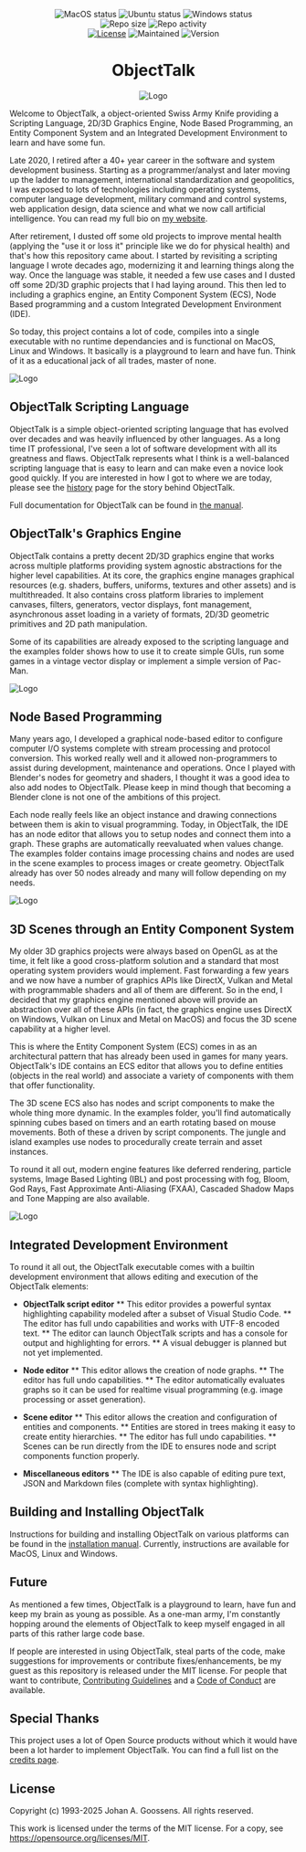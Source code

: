 <div align="center">

![MacOS status](https://img.shields.io/github/actions/workflow/status/goossens/ObjectTalk/macos.yml?branch=master&label=MacOS&style=for-the-badge)
![Ubuntu status](https://img.shields.io/github/actions/workflow/status/goossens/ObjectTalk/ubuntu.yml?branch=master&label=Ubuntu&style=for-the-badge)
![Windows status](https://img.shields.io/github/actions/workflow/status/goossens/ObjectTalk/windows.yml?branch=master&label=Windows&style=for-the-badge)
<br/>
![Repo size](https://img.shields.io/github/repo-size/goossens/ObjectTalk?style=for-the-badge)
![Repo activity](https://img.shields.io/github/commit-activity/m/goossens/ObjectTalk?label=Commits&style=for-the-badge)
<br/>
[![License](https://img.shields.io/badge/License-MIT-yellow.svg?style=for-the-badge)](https://opensource.org/licenses/MIT)
![Maintained](https://img.shields.io/maintenance/yes/2025?style=for-the-badge)
![Version](https://img.shields.io/badge/version-0.4-blue?style=for-the-badge)

# ObjectTalk

![Logo](docs/img/logo-small.png)

</div>

Welcome to ObjectTalk, a object-oriented Swiss Army Knife providing a
Scripting Language, 2D/3D Graphics Engine, Node Based Programming,
an Entity Component System and an Integrated Development Environment
to learn and have some fun.

Late 2020, I retired after a 40+ year career in the software and
system development business. Starting as a programmer/analyst and later
moving up the ladder to management, international standardization
and geopolitics, I was exposed to lots of technologies including operating
systems, computer language development, military command and control
systems, web application design, data science and what we now call
artificial intelligence. You can read my full bio on
[my website](https://goossens.github.io).

After retirement, I dusted off some old projects to improve mental
health (applying the "use it or loss it" principle like we do for physical
health) and that's how this repository came about. I started by revisiting
a scripting language I wrote decades ago, modernizing it and learning
things along the way. Once the language was stable, it needed a few
use cases and I dusted off some 2D/3D graphic projects that I had laying
around. This then led to including a graphics engine, an Entity Component
System (ECS), Node Based programming and a custom Integrated Development
Environment (IDE).

So today, this project contains a lot of code, compiles into a single
executable with no runtime dependancies and is functional on MacOS, Linux
and Windows. It basically is a playground to learn and have fun.
Think of it as a educational jack of all trades, master of none.

![Logo](docs/img/screenshots.png)

## ObjectTalk Scripting Language

ObjectTalk is a simple object-oriented scripting language that has
evolved over decades and was heavily influenced by other languages.
As a long time IT professional, I've seen a lot of software development
with all its greatness and flaws. ObjectTalk represents what I think
is a well-balanced scripting language that is easy to learn and can make
even a novice look good quickly. If you are interested in how I got
to where we are today, please see the
[history](https://goossens.github.io/ObjectTalk/tour.html#history)
page for the story behind ObjectTalk.

Full documentation for ObjectTalk can be found in
[the manual](https://goossens.github.io/ObjectTalk/).

## ObjectTalk's Graphics Engine

ObjectTalk contains a pretty decent 2D/3D graphics engine that works
across multiple platforms providing system agnostic abstractions
for the higher level capabilities. At its core, the graphics engine
manages graphical resources (e.g. shaders, buffers, uniforms, textures
and other assets) and is multithreaded. It also contains cross platform
libraries to implement canvases, filters, generators, vector displays,
font management, asynchronous asset loading in a variety of formats,
2D/3D geometric primitives and 2D path manipulation.

Some of its capabilities are already exposed to the scripting language
and the examples folder shows how to use it to create simple GUIs,
run some games in a vintage vector display or implement a simple
version of Pac-Man.

![Logo](docs/img/graphics.png)

## Node Based Programming

Many years ago, I developed a graphical node-based editor to configure
computer I/O systems complete with stream processing and protocol
conversion. This worked really well and it allowed non-programmers
to assist during development, maintenance and operations. Once I played
with Blender's nodes for geometry and shaders, I thought it was a good
idea to also add nodes to ObjectTalk. Please keep in mind though that
becoming a Blender clone is not one of the ambitions of this project.

Each node really feels like an object instance and drawing connections
between them is akin to visual programming. Today, in ObjectTalk, the
IDE has an node editor that allows you to setup nodes and connect them
into a graph. These graphs are automatically reevaluated when values
change. The examples folder contains image processing chains and nodes
are used in the scene examples to process images or create geometry.
ObjectTalk already has over 50 nodes already and many will follow
depending on my needs.

![Logo](docs/img/nodes.png)

## 3D Scenes through an Entity Component System

My older 3D graphics projects were always based on OpenGL as at the
time, it felt like a good cross-platform solution and a standard that
most operating system providers would implement. Fast forwarding
a few years and we now have a number of graphics APIs like DirectX,
Vulkan and Metal with programmable shaders and all of them are different.
So in the end, I decided that my graphics engine mentioned above will
provide an abstraction over all of these APIs (in fact, the graphics
engine uses DirectX on Windows, Vulkan on Linux and Metal on MacOS)
and focus the 3D scene capability at a higher level.

This is where the Entity Component System (ECS) comes in as an architectural
pattern that has already been used in games for many years. ObjectTalk's
IDE contains an ECS editor that allows you to define entities (objects in
the real world) and associate a variety of components with them that offer
functionality.

The 3D scene ECS also has nodes and script components to make the whole
thing more dynamic. In the examples folder, you'll find automatically
spinning cubes based on timers and an earth rotating based on mouse movements.
Both of these a driven by script components. The jungle and island examples
use nodes to procedurally create terrain and asset instances.

To round it all out, modern engine features like deferred rendering,
particle systems, Image Based Lighting (IBL) and post processing with
fog, Bloom, God Rays, Fast Approximate Anti-Aliasing (FXAA),
Cascaded Shadow Maps and Tone Mapping are also available.

![Logo](docs/img/scenes.png)

## Integrated Development Environment

To round it all out, the ObjectTalk executable comes with a builtin development
environment that allows editing and execution of the ObjectTalk elements:

* **ObjectTalk script editor**
** This editor provides a powerful syntax highlighting capability modeled after a subset of Visual Studio Code.
** The editor has full undo capabilities and works with UTF-8 encoded text.
** The editor can launch ObjectTalk scripts and has a console for output and highlighting for errors.
** A visual debugger is planned but not yet implemented.

* **Node editor**
** This editor allows the creation of node graphs.
** The editor has full undo capabilities.
** The editor automatically evaluates graphs so it can be used for realtime visual programming (e.g. image processing or asset generation).

* **Scene editor**
** This editor allows the creation and configuration of entities and components.
** Entities are stored in trees making it easy to create entity hierarchies.
** The editor has full undo capabilities.
** Scenes can be run directly from the IDE to ensures node and script components function properly.

* **Miscellaneous editors**
** The IDE is also capable of editing pure text, JSON and Markdown files (complete with syntax highlighting).

## Building and Installing ObjectTalk

Instructions for building and installing ObjectTalk on various
platforms can be found in the
[installation manual](https://goossens.github.io/ObjectTalk/installation.html).
Currently, instructions are available for MacOS, Linux and Windows.

## Future

As mentioned a few times, ObjectTalk is a playground to learn, have fun and keep my
brain as young as possible. As a one-man army, I'm constantly hopping around the elements
of ObjectTalk to keep myself engaged in all parts of this rather large code base.

If people are interested in using ObjectTalk, steal parts of the code, make
suggestions for improvements or contribute fixes/enhancements, be my guest as
this repository is released under the MIT license. For people that want to contribute,
[Contributing Guidelines](CONTRIBUTING.md) and a [Code of Conduct](CODE_OF_CONDUCT.md)
are available.

## Special Thanks

This project uses a lot of Open Source products without which it would have
been a lot harder to implement ObjectTalk. You can find a full list on the
[credits page](CREDITS.md).

## License

Copyright (c) 1993-2025 Johan A. Goossens. All rights reserved.

This work is licensed under the terms of the MIT license.
For a copy, see <https://opensource.org/licenses/MIT>.
